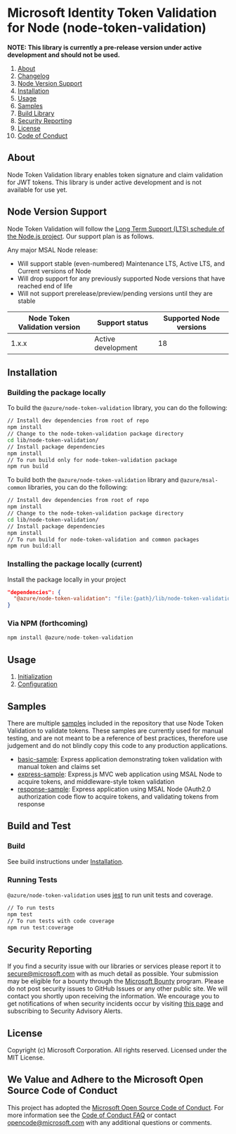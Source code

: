 # Microsoft Identity Token Validation for Node (node-token-validation)

**NOTE: This library is currently a pre-release version under active development and should not be used.**

1. [About](#about)
1. [Changelog](https://github.com/AzureAD/microsoft-authentication-library-for-js/blob/dev/lib/node-token-validation/CHANGELOG.md)
1. [Node Version Support](#node-version-support)
1. [Installation](#installation)
1. [Usage](#usage)
1. [Samples](#samples)
1. [Build Library](#build-and-test)
1. [Security Reporting](#security-reporting)
1. [License](#license)
1. [Code of Conduct](#we-value-and-adhere-to-the-microsoft-open-source-code-of-conduct)

## About

Node Token Validation library enables token signature and claim validation for JWT tokens. This library is under active development and is not available for use yet.

## Node Version Support

Node Token Validation will follow the [Long Term Support (LTS) schedule of the Node.js project](https://nodejs.org/about/releases/). Our support plan is as follows.

Any major MSAL Node release:
- Will support stable (even-numbered) Maintenance LTS, Active LTS, and Current versions of Node
- Will drop support for any previously supported Node versions that have reached end of life
- Will not support prerelease/preview/pending versions until they are stable

| Node Token Validation version | Support status       | Supported Node versions |
|-------------------------------|----------------------|-------------------------|
| 1.x.x                         | Active development   | 18                      |

## Installation

### Building the package locally

To build the `@azure/node-token-validation` library, you can do the following:

```bash
// Install dev dependencies from root of repo
npm install
// Change to the node-token-validation package directory
cd lib/node-token-validation/
// Install package dependencies
npm install
// To run build only for node-token-validation package
npm run build
```

To build both the `@azure/node-token-validation` library and `@azure/msal-common` libraries, you can do the following:

```bash
// Install dev dependencies from root of repo
npm install
// Change to the node-token-validation package directory
cd lib/node-token-validation/
// Install package dependencies
npm install
// To run build for node-token-validation and common packages
npm run build:all
```

### Installing the package locally (current)

Install the package locally in your project

```json
"dependencies": {
  "@azure/node-token-validation": "file:{path}/lib/node-token-validation"
}
```

### Via NPM (forthcoming)

```javascript
npm install @azure/node-token-validation
```

## Usage

1. [Initialization](https://github.com/AzureAD/microsoft-authentication-library-for-js/tree/dev/lib/node-token-validation/docs/initialization.md)
1. [Configuration](https://github.com/AzureAD/microsoft-authentication-library-for-js/tree/dev/lib/node-token-validation/docs/configuration.md)

## Samples

There are multiple [samples](https://github.com/AzureAD/microsoft-authentication-library-for-js/tree/dev/samples/node-token-validation-samples) included in the repository that use Node Token Validation to validate tokens. These samples are currently used for manual testing, and are not meant to be a reference of best practices, therefore use judgement and do not blindly copy this code to any production applications.

- [basic-sample](https://github.com/AzureAD/microsoft-authentication-library-for-js/tree/dev/samples/node-token-validation-samples/basic-sample): Express application demonstrating token validation with manual token and claims set
- [express-sample](ttps://github.com/AzureAD/microsoft-authentication-library-for-js/tree/dev/samples/node-token-validation-samples/express-sample): Express.js MVC web application using MSAL Node to acquire tokens, and middleware-style token validation
- [response-sample](ttps://github.com/AzureAD/microsoft-authentication-library-for-js/tree/dev/samples/node-token-validation-samples/response-sample): Express application using MSAL Node 0Auth2.0 authorization code flow to acquire tokens, and validating tokens from response

## Build and Test

### Build

See build instructions under [Installation](#installation).

### Running Tests

`@azure/node-token-validation` uses [jest](https://jestjs.io/) to run unit tests and coverage.

```bash
// To run tests
npm test
// To run tests with code coverage
npm run test:coverage
```

## Security Reporting

If you find a security issue with our libraries or services please report it to [secure@microsoft.com](mailto:secure@microsoft.com) with as much detail as possible. Your submission may be eligible for a bounty through the [Microsoft Bounty](http://aka.ms/bugbounty) program. Please do not post security issues to GitHub Issues or any other public site. We will contact you shortly upon receiving the information. We encourage you to get notifications of when security incidents occur by visiting [this page](https://technet.microsoft.com/security/dd252948) and subscribing to Security Advisory Alerts.

## License

Copyright (c) Microsoft Corporation.  All rights reserved. Licensed under the MIT License.

## We Value and Adhere to the Microsoft Open Source Code of Conduct

This project has adopted the [Microsoft Open Source Code of Conduct](https://opensource.microsoft.com/codeofconduct/). For more information see the [Code of Conduct FAQ](https://opensource.microsoft.com/codeofconduct/faq/) or contact [opencode@microsoft.com](mailto:opencode@microsoft.com) with any additional questions or comments.
